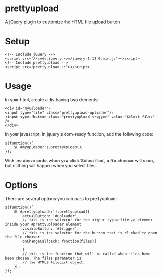 prettyupload
============

A jQuery plugin to customize the HTML file upload button

Setup
============
```
<!-- Include jQuery -->
<script src="//code.jquery.com/jquery-1.11.0.min.js"></script>
<!-- Include prettyupload -->
<script src="prettyupload.js"></script>
```

Usage
============

In your html, create a div having two elements:

```
<div id="myuploader">
<input type="file" class="prettyupload-uploader"/>
<input type="button class="prettyupload-trigger" value="Select files" />
</div>
```

In your javascript, in jquery's dom-ready function, add the following code:

```
$(function(){
	$('#myuploader').prettyupload();
});
```

With the above code, when you click 'Select files', a file chooser will open, but nothing will happen when you
select files. 

Options
============

There are several options you can pass to prettyupload:

```
$(function(){
	$('#prettyuploader').prettyupload({
		actualButton: '#uploader',
		// this is the selector for the <input type="file"/> element inside your #prettyuploader element
		visibleButton: '#trigger',
		// this is the selector for the button that is clicked to open the file chooser
		onChangeCallback: function(files){
		
		} 
		// this is the function that will be called when files have been chosen. The files parameter is
		// the HTML5 FileList object. 
	});
});
```

